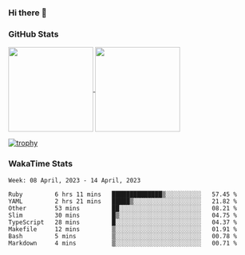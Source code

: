 ### Hi there 👋

### GitHub Stats

<a href="https://github.com/anuraghazra/github-readme-stats">
  <img align="center" height="170px" src="https://github-readme-stats.vercel.app/api/top-langs/?username=tksfjt1024&layout=compact&count_private=true&show_icons=true&show_icons=true&theme=graywhite" />
</a>
<a href="https://github.com/anuraghazra/github-readme-stats">
  <img align="center" height="170px" src="https://github-readme-stats.vercel.app/api?username=tksfjt1024&count_private=true&show_icons=true&show_icons=true&theme=graywhite" />
</a>

[![trophy](https://github-profile-trophy.vercel.app/?username=tksfjt1024)](https://github.com/ryo-ma/github-profile-trophy)

### WakaTime Stats

<!--START_SECTION:waka-->
```text
Week: 08 April, 2023 - 14 April, 2023

Ruby         6 hrs 11 mins   ██████████████▒░░░░░░░░░░   57.45 % 
YAML         2 hrs 21 mins   █████▒░░░░░░░░░░░░░░░░░░░   21.82 % 
Other        53 mins         ██░░░░░░░░░░░░░░░░░░░░░░░   08.21 % 
Slim         30 mins         █▒░░░░░░░░░░░░░░░░░░░░░░░   04.75 % 
TypeScript   28 mins         █░░░░░░░░░░░░░░░░░░░░░░░░   04.37 % 
Makefile     12 mins         ▒░░░░░░░░░░░░░░░░░░░░░░░░   01.91 % 
Bash         5 mins          ▒░░░░░░░░░░░░░░░░░░░░░░░░   00.78 % 
Markdown     4 mins          ▒░░░░░░░░░░░░░░░░░░░░░░░░   00.71 % 
```
<!--END_SECTION:waka-->
